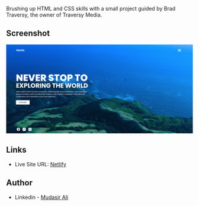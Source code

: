 Brushing up HTML and CSS skills with a small project guided by Brad Traversy, the owner of Traversy Media.

## Screenshot

![](Screenshot.png)

## Links

- Live Site URL: [Netlify](https://iqadmat-travel-page.netlify.app/)

## Author

- Linkedin - [Mudasir Ali](https://www.linkedin.com/in/iqadmat/)

